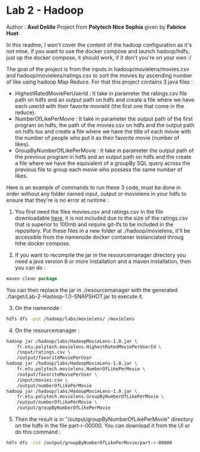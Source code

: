 # Lab 2 - Hadoop

Author : **Axel Delille**
Project from **Polytech Nice Sophia** given by **Fabrice Huet**.

In this readme, I won't cover the content of the hadoop configuration as it's not mine, if you want to use the docker compose and launch hadoop/hdfs, just up the docker compose, it should work, if it don't you're on your own :/

The goal of the project is from the inputs in hadoop/movielens/movies.csv and hadoop/movielens/ratings.csv to sort the movies by ascending number of like using hadoop Map Reduce.
For that this project contains 3 java files :
- HighestRatedMoviePerUserId : It take in parameter the ratings.csv file path on hdfs and an output path on hdfs and create a file where we have each userId with their favorite movieId (the first one that come in the reduce).
- NumberOfLikePerMovie : It take in parameter the output path of the first program on hdfs, the path of the movies.csv on hdfs and the output path on hdfs too and create a file where we have the title of each movie with the number of people who put it as their favorite movie (number of likes).
- GroupByNumberOfLikePerMovie : It take in parameter the output path of the previous program in hdfs and an output path on hdfs and the create a file where we have the equivalent of a groupBy SQL query across the previous file to group each movie who possess the same number of likes.

Here is an example of commands to run these 3 code, must be done in order without any folder named input, output or movielens in your hdfs to ensure that they're is no error at runtime :

1. You first need the files movies.csv and ratings.csv in the file downloadable [here](https://files.grouplens.org/datasets/movielens/ml-32m.zip), it is not included due to the size of the ratings.csv that is superior to 100mb and require git-lfs to be included in the repository. Put these files in a new folder at ./hadoop/movielens, it'll be accessible from the namenode docker container instanciated throug hthe docker compose.

2. If you want to recompile the jar in the resourcemanager directory you need a java version 8 or more installation and a maven installation, then you can do :

```java
maven clean package
```
You can then replace the jar in ./resourcemanager with the generated ./target/Lab-2-Hadoop-1.0-SNAPSHOT.jar to execute it.

3. On the namenode :
```bash
hdfs dfs -put /hadoop/labs/movielens/ /movielens
```

4. On the resourcemanager :
```bash
hadoop jar /hadoop/labs/HadoopMovieLens-1.0.jar \
    fr.etu.polytech.movielens.HighestRatedMoviePerUserId \
    /input/ratings.csv \
    /output/favoriteMoviePerUser
hadoop jar /hadoop/labs/HadoopMovieLens-1.0.jar \
    fr.etu.polytech.movielens.NumberOfLikePerMovie \
    /output/favoriteMoviePerUser \
    /input/movies.csv \
    /output/numberOfLikePerMovie
hadoop jar /hadoop/labs/HadoopMovieLens-1.0.jar \
    fr.etu.polytech.movielens.GroupByNumberOfLikePerMovie \
    /output/numberOfLikePerMovie \
    /output/groupByNumberOfLikePerMovie
```

5. Then the result is in "/output/groupByNumberOfLikePerMovie" directory on the hdfs in the file part-r-00000. You can download it from the UI or do this command :

```bash
hdfs dfs -cat /output/groupByNumberOfLikePerMovie/part-r-00000
```
